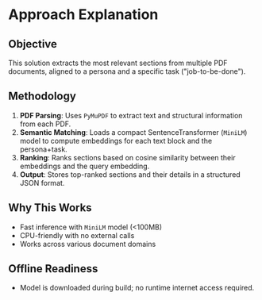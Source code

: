 # Approach Explanation

## Objective
This solution extracts the most relevant sections from multiple PDF documents, aligned to a persona and a specific task ("job-to-be-done").

## Methodology

1. **PDF Parsing**: Uses `PyMuPDF` to extract text and structural information from each PDF.
2. **Semantic Matching**: Loads a compact SentenceTransformer (`MiniLM`) model to compute embeddings for each text block and the persona+task.
3. **Ranking**: Ranks sections based on cosine similarity between their embeddings and the query embedding.
4. **Output**: Stores top-ranked sections and their details in a structured JSON format.

## Why This Works
- Fast inference with `MiniLM` model (<100MB)
- CPU-friendly with no external calls
- Works across various document domains

## Offline Readiness
- Model is downloaded during build; no runtime internet access required.
